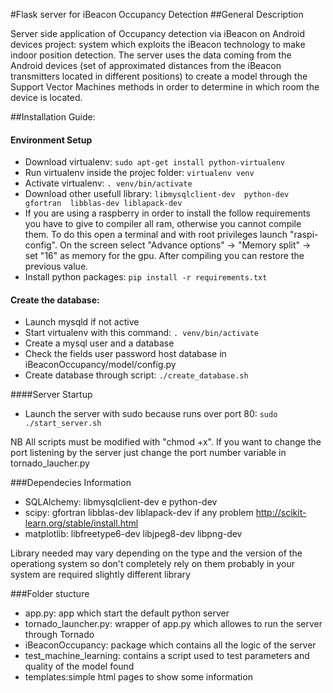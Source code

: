 #Flask server for iBeacon Occupancy Detection
##General Description

Server side application of Occupancy detection via iBeacon on Android devices project: system which exploits the iBeacon technology to make indoor position detection.
The server uses the data coming from the Android devices (set of approximated distances from the iBeacon transmitters located in different positions) to create a model through the Support Vector Machines methods in order to determine in which room the device is located.


##Installation Guide:

#### Environment Setup
* Download virtualenv: ```sudo apt-get install python-virtualenv```
* Run virtualenv inside the projec folder: ```virtualenv venv```
* Activate virtualenv: ```. venv/bin/activate```
* Download other usefull library: ```libmysqlclient-dev  python-dev  gfortran  libblas-dev liblapack-dev```
* If you are using a raspberry in order to install the follow requirements you have to give to compiler all ram, otherwise you cannot compile them. To do this open a terminal and with root privileges launch "raspi-config". On the screen select "Advance options" → "Memory split" → set "16" as memory for the gpu. After compiling you can restore the previous value.
* Install python packages: ```pip install -r requirements.txt```

#### Create  the database:
* Launch mysqld if not active
* Start  virtualenv with this command: ```. venv/bin/activate```
* Create a mysql user  and  a  database
* Check the fields  user password host  database in iBeaconOccupancy/model/config.py
* Create database  through script: ```./create_database.sh```

####Server Startup
* Launch the server with sudo because runs over port 80: ```sudo ./start_server.sh```

NB
All scripts must be modified with "chmod +x". If you want to change the port listening by the server just change the port number variable in tornado_laucher.py

###Dependecies Information
- SQLAlchemy:  libmysqlclient-dev e  python-dev
- scipy:  gfortran  libblas-dev liblapack-dev if any problem http://scikit-learn.org/stable/install.html
- matplotlib:  libfreetype6-dev libjpeg8-dev libpng-dev


Library needed may vary depending on the type and the version of the operationg system so don't completely rely on them probably in your system are required slightly different library

###Folder stucture
- app.py: app which start the default python server
- tornado_launcher.py: wrapper of app.py which allowes to run the server through Tornado
- iBeaconOccupancy: package which contains all the logic of the server
- test_machine_learning: contains a script used to test parameters and quality of the model found
- templates:simple html pages to show some information
